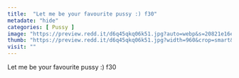 ```yaml
---
title:  "Let me be your favourite pussy :) f30"
metadate: "hide"
categories: [ Pussy ]
image: "https://preview.redd.it/d6q45qkq06k51.jpg?auto=webp&s=20821e16ec24c19fd5deb16c80b1f70bb7732533"
thumb: "https://preview.redd.it/d6q45qkq06k51.jpg?width=960&crop=smart&auto=webp&s=dcbdc1080b06639b6871a35889bd2f0ac265cea2"
visit: ""
---
```

Let me be your favourite pussy :) f30
